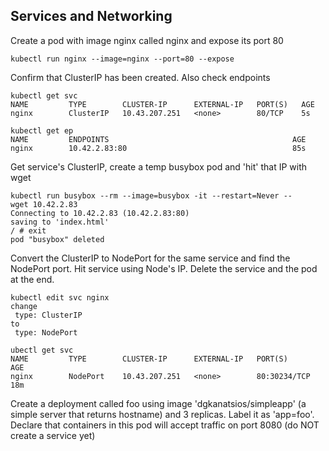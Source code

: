 ## Services and Networking

Create a pod with image nginx called nginx and expose its port 80
```
kubectl run nginx --image=nginx --port=80 --expose
```

Confirm that ClusterIP has been created. Also check endpoints
```
kubectl get svc 
NAME         TYPE        CLUSTER-IP      EXTERNAL-IP   PORT(S)   AGE
nginx        ClusterIP   10.43.207.251   <none>        80/TCP    5s

kubectl get ep      
NAME         ENDPOINTS                                         AGE
nginx        10.42.2.83:80                                     85s

```

Get service's ClusterIP, create a temp busybox pod and 'hit' that IP with wget
```
kubectl run busybox --rm --image=busybox -it --restart=Never --
wget 10.42.2.83
Connecting to 10.42.2.83 (10.42.2.83:80)
saving to 'index.html'
/ # exit
pod "busybox" deleted
```

Convert the ClusterIP to NodePort for the same service and find the NodePort port. Hit service using Node's IP. Delete the service and the pod at the end.
```
kubectl edit svc nginx
change
 type: ClusterIP
to
 type: NodePort

ubectl get svc                                                
NAME         TYPE        CLUSTER-IP      EXTERNAL-IP   PORT(S)        AGE
nginx        NodePort    10.43.207.251   <none>        80:30234/TCP   18m
```

Create a deployment called foo using image 'dgkanatsios/simpleapp' (a simple server that returns hostname) and 3 replicas. Label it as 'app=foo'. Declare that containers in this pod will accept traffic on port 8080 (do NOT create a service yet)



